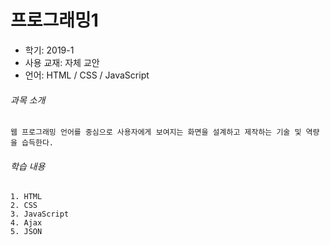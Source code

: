 # 프로그래밍1
* 학기: 2019-1
* 사용 교재: 자체 교안
* 언어: HTML / CSS / JavaScript

###### 과목 소개
```
웹 프로그래밍 언어를 중심으로 사용자에게 보여지는 화면을 설계하고 제작하는 기술 및 역량을 습득한다.
```

###### 학습 내용
```
1. HTML
2. CSS
3. JavaScript
4. Ajax
5. JSON
```
